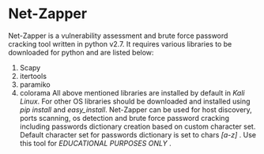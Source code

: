# Net-Zapper
Net-Zapper is a vulnerability assessment and brute force password cracking tool written in python v2.7.
It requires various libraries to be downloaded for python and are listed below:
  1. Scapy
  2. itertools
  3. paramiko
  4. colorama
All above mentioned libraries are installed by default in *Kali Linux*.
For other OS libraries should be downloaded and installed using *pip install* and *easy_install*.
Net-Zapper can be used for host discovery, ports scanning, os detection and brute force password cracking including passwords dictionary creation based on custom character set. Default character set for passwords dictionary is set to chars *[a-z]* . 
Use this tool for *EDUCATIONAL PURPOSES ONLY* .
